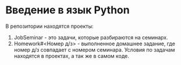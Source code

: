 # Введение в язык Python

В репозитории находятся проекты:
1. JobSeminar - это задачи, которые разбираются на семинарх.
2. Homework#<Номер д/з> -  выполненное домашнее задание, где номер д/з совпадает с номером семинара. Условия по задачам находятся в проектах, а так же в самом коде. 

